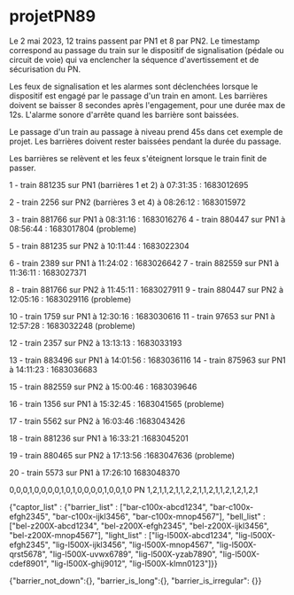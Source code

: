 # projetPN89

Le 2 mai 2023, 12 trains passent par PN1 et 8 par PN2. 
Le timestamp correspond au passage du train sur le dispositif de signalisation (pédale ou circuit de voie) qui va enclencher la séquence d'avertissement et de sécurisation du PN.

Les feux de signalisation et les alarmes sont déclenchées lorsque le dispositif est engagé par le passage d'un train en amont.
Les barrières doivent se baisser 8 secondes après l'engagement, pour une durée max de 12s.
L'alarme sonore d'arrête quand les barrière sont baissées.

Le passage d'un train au passage à niveau prend 45s dans cet exemple de projet.
Les barrières doivent rester baissées pendant la durée du passage.

Les barrières se relèvent et les feux s'éteignent lorsque le train finit de passer.

1 - train 881235 sur PN1 (barrières 1 et 2)  à 07:31:35 : 1683012695 

2 - train 2256 sur PN2 (barrières 3 et 4)  à 08:26:12 : 1683015972

3 - train 881766 sur PN1 à 08:31:16 : 1683016276
4 - train 880447 sur PN1 à 08:56:44 : 1683017804 (probleme)

5 - train 881235 sur PN2 à 10:11:44 : 1683022304

6 - train 2389 sur PN1 à 11:24:02 : 1683026642
7 - train 882559 sur PN1 à 11:36:11 : 1683027371 

8 - train 881766 sur PN2 à 11:45:11 : 1683027911
9 - train 880447 sur PN2 à 12:05:16 : 1683029116 (probleme)

10 - train 1759 sur PN1 à 12:30:16 : 1683030616
11 - train 97653 sur PN1 à 12:57:28 : 1683032248 (probleme)

12 - train 2357 sur PN2 à 13:13:13 : 1683033193

13 - train 883496 sur PN1 à 14:01:56 : 1683036116 
14 - train 875963 sur PN1 à 14:11:23 : 1683036683 

15 - train 882559 sur PN2 à 15:00:46 : 1683039646 

16 - train 1356 sur PN1 à 15:32:45 : 1683041565 (probleme)

17 - train 5562 sur PN2 à 16:03:46 :1683043426

18 - train 881236 sur PN1 à 16:33:21 :1683045201

19 - train 880465 sur PN2 à 17:13:56 :1683047636 (probleme)

20 - train 5573 sur PN1 à 17:26:10 1683048370

0,0,0,1,0,0,0,0,1,0,1,0,0,0,0,1,0,0,1,0
PN 1,2,1,1,2,1,1,2,2,1,1,2,1,1,2,1,2,1,2,1

{"captor_list" : {"barrier_list" : 
    ["bar-c100x-abcd1234", "bar-c100x-efgh2345", "bar-c100x-ijkl3456", "bar-c100x-mnop4567"],
"bell_list" : 
    ["bel-z200X-abcd1234", "bel-z200X-efgh2345", "bel-z200X-ijkl3456", "bel-z200X-mnop4567"],
"light_list" : ["lig-l500X-abcd1234", "lig-l500X-efgh2345", "lig-l500X-ijkl3456", "lig-l500X-mnop4567",
    "lig-l500X-qrst5678", "lig-l500X-uvwx6789", "lig-l500X-yzab7890", "lig-l500X-cdef8901",
        "lig-l500X-ghij9012", "lig-l500X-klmn0123"]}}

{"barrier_not_down":{}, "barrier_is_long":{}, "barrier_is_irregular": {}}
